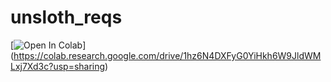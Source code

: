 # unsloth_reqs


[![Open In Colab](https://colab.research.google.com/assets/colab-badge.svg)]
(https://colab.research.google.com/drive/1hz6N4DXFyG0YiHkh6W9JldWMLxj7Xd3c?usp=sharing)


